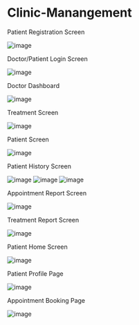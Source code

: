 # Clinic-Manangement

Patient Registration Screen

![image](https://user-images.githubusercontent.com/60738769/188844016-0fdeacba-dd23-4c32-b4c3-02ec61001062.png)


Doctor/Patient Login Screen

![image](https://user-images.githubusercontent.com/60738769/188844130-c88a5ccf-6f2c-475b-ad34-7d51ca132e88.png)


Doctor Dashboard

![image](https://user-images.githubusercontent.com/60738769/188844211-b9a54dec-2ff7-4dc9-b451-7c6893458235.png)


Treatment Screen

![image](https://user-images.githubusercontent.com/60738769/188844301-d0317980-58f6-45ba-8a45-bc0f2d6569b9.png)
 

Patient Screen

![image](https://user-images.githubusercontent.com/60738769/188844355-01c7352d-312f-4a8f-9f80-5aace056fa4f.png)


Patient History Screen

![image](https://user-images.githubusercontent.com/60738769/188844498-d951cfea-4edd-460c-ac10-b65daa737415.png)
![image](https://user-images.githubusercontent.com/60738769/188844527-b705e677-4c05-4a90-8659-7493ea734d66.png)
![image](https://user-images.githubusercontent.com/60738769/188844534-d6f654b3-10d2-4d59-803a-d7fc217a0085.png)


Appointment Report Screen

![image](https://user-images.githubusercontent.com/60738769/188844580-3c9f2d1d-5249-4fc5-b462-d4c426da7303.png)
 

Treatment Report Screen
 
![image](https://user-images.githubusercontent.com/60738769/188844618-168dd322-99b1-4025-a946-20d4bccac403.png)


Patient Home Screen


 ![image](https://user-images.githubusercontent.com/60738769/188844666-c87663c1-843d-4396-8c4b-4c8b9416c4b0.png)


Patient Profile Page

![image](https://user-images.githubusercontent.com/60738769/188844766-09222cc4-4173-4dcb-9390-4fd457fa63d9.png)


Appointment Booking Page

![image](https://user-images.githubusercontent.com/60738769/188844794-f2aab435-ae0d-4c90-aea8-a30c1b8321b9.png)


 

